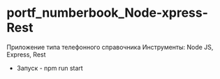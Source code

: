 # portf_numberbook_Node-xpress-Rest
Приложение типа телефонного справочника 
Инструменты: Node JS, Express, Rest


- Запуск - npm run start
